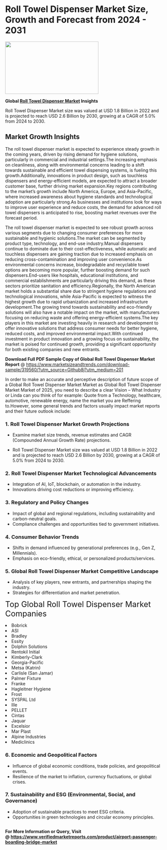 <H1>Roll Towel Dispenser Market Size, Growth and Forecast from 2024 - 2031</H1><img class="aligncenter size-medium wp-image-584254" src="https://thirdeyenews.in/wp-content/uploads/2024/09/Global-Market-Research-300x168.jpeg" alt="" width="300" height="168" /><p><strong>Global&nbsp;<a href="https://www.marketsizeandtrends.com/download-sample/319560/?utm_source=Github8j?utm_medium=201">Roll Towel Dispenser Market</a> Insights</strong></p><p>Roll Towel Dispenser Market size was valued at USD 1.8 Billion in 2022 and is projected to reach USD 2.6 Billion by 2030, growing at a CAGR of 5.0% from 2024 to 2030.</p><p><h2>Market Growth Insights</h2> <p>The roll towel dispenser market is expected to experience steady growth in the coming years, driven by rising demand for hygiene solutions, particularly in commercial and industrial settings.The increasing emphasis on cleanliness, along with environmental concerns leading to a shift towards sustainable and efficient towel dispensing systems, is fueling this growth.Additionally, innovations in product design, such as touchless dispensers and energy-efficient models, are expected to attract a broader customer base, further driving market expansion.Key regions contributing to the market’s growth include North America, Europe, and Asia-Pacific, where increased awareness about hygiene standards and technological adoption are particularly strong.As businesses and institutions look for ways to improve user experience and reduce costs, the demand for advanced roll towel dispensers is anticipated to rise, boosting market revenues over the forecast period.</p> <p>The roll towel dispenser market is expected to see robust growth across various segments due to changing consumer preferences for more sustainable and hygienic solutions.The market can be segmented by product type, technology, and end-use industry.Manual dispensers continue to dominate due to their cost-effectiveness, while automatic and touchless dispensers are gaining traction due to increased emphasis on reducing cross-contamination and improving user convenience.As environmental concerns increase, biodegradable and recyclable towel options are becoming more popular, further boosting demand for such dispensers.End-users like hospitals, educational institutions, and commercial establishments are particularly driving this demand, as these sectors prioritize sanitation and efficiency.Regionally, the North American market holds a substantial share due to stringent hygiene regulations and technological innovations, while Asia-Pacific is expected to witness the highest growth due to rapid urbanization and increased infrastructure development.The growing trend towards sustainability and eco-friendly solutions will also have a notable impact on the market, with manufacturers focusing on reducing waste and offering energy-efficient systems.The key players in this market are investing heavily in research and development to offer innovative solutions that address consumer needs for better hygiene, reduced costs, and improved environmental impact.With continued investment in product innovation and a growing focus on sustainability, the market is poised for continued growth, providing a significant opportunity for both existing companies and new entrants.<p><span class=""><strong>Download Full PDF Sample Copy of Global Roll Towel Dispenser Market Report</strong> @ <a href="https://www.marketsizeandtrends.com/download-sample/319560/?utm_source=Github8j?utm_medium=201" target="_blank">https://www.marketsizeandtrends.com/download-sample/319560/?utm_source=Github8j?utm_medium=201</a></span></p><p>In order to make an accurate and perceptive description of future scope of a Global&nbsp;Roll Towel Dispenser Market Market as Global&nbsp;Roll Towel Dispenser Market Market of 2025, you need to describe a clear Vision &ndash; What Industry or Linda can you think of for example: Quote from a Technology, healthcare, automotive, renewable energy, name the market you are Reffering to.However, some general trends and factors usually impact market reports and their future outlook include:</p><h3>1.&nbsp;<strong>Roll Towel Dispenser Market Growth Projections</strong></h3><ul><li>Examine market size trends, revenue estimates and CAGR (Compounded Annual Growth Rate) projections.</li><li><p>Roll Towel Dispenser Market size was valued at USD 1.8 Billion in 2022 and is projected to reach USD 2.6 Billion by 2030, growing at a CAGR of 5.0% from 2024 to 2030.</p></li></ul><h3>2.&nbsp;<strong>Roll Towel Dispenser Market Technological Advancements</strong></h3><ul><li>Integration of AI, IoT, blockchain, or automation in the industry.</li><li>Innovations driving cost reductions or improving efficiency.</li></ul><h3>3.&nbsp;<strong>Regulatory and Policy Changes</strong></h3><ul><li>Impact of global and regional regulations, including sustainability and carbon-neutral goals.</li><li>Compliance challenges and opportunities tied to government initiatives.</li></ul><h3>4.&nbsp;<strong>Consumer Behavior Trends</strong></h3><ul><li>Shifts in demand influenced by generational preferences (e.g., Gen Z, Millennials).</li><li>Emphasis on eco-friendly, ethical, or personalized products/services.</li></ul><h3>5.&nbsp;<strong>Global Roll Towel Dispenser Market Competitive Landscape</strong></h3><ul><li>Analysis of key players, new entrants, and partnerships shaping the industry.</li><li>Strategies for differentiation and market penetration.</li></ul><p data-pm-slice="1 1 []"><span style="color: inherit; font-family: inherit; font-size: 25px;">Top Global Roll Towel Dispenser Market Companies</span></p><div class="" data-test-id=""><p><li>Bobrick</li><li> ASI</li><li> Bradley</li><li> Essity</li><li> Dolphin Solutions</li><li> Rentokil Initial</li><li> Kimberly-Clark</li><li> Georgia-Pacific</li><li> Metsa (Katrin)</li><li> Carlisle (San Jamar)</li><li> Palmer Fixture</li><li> Franke</li><li> Hagleitner Hygiene</li><li> Frost</li><li> SYSPAL Ltd</li><li> Ille</li><li> PELLET</li><li> Cintas</li><li> Jaquar</li><li> Excelsior</li><li> Mar Plast</li><li> Alpine Industries</li><li> Mediclinics</li></p></div><h3>6.&nbsp;<strong>Economic and Geopolitical Factors</strong></h3><ul><li>Influence of global economic conditions, trade policies, and geopolitical events.</li><li>Resilience of the market to inflation, currency fluctuations, or global crises.</li></ul><h3>7.&nbsp;<strong>Sustainability and ESG (Environmental, Social, and Governance)</strong></h3><ul><li>Adoption of sustainable practices to meet ESG criteria.</li><li>Opportunities in green technologies and circular economy principles.</li></ul><h2><strong style="font-size: 14px;">For More Information or Query, Visit @&nbsp;</strong><a style="background-color: #ffffff; font-size: 14px;" href="https://www.marketsizeandtrends.com/report/roll-towel-dispenser-market/" target="_blank">https://www.verifiedmarketreports.com/product/airport-passenger-boarding-bridge-market</a></h2>